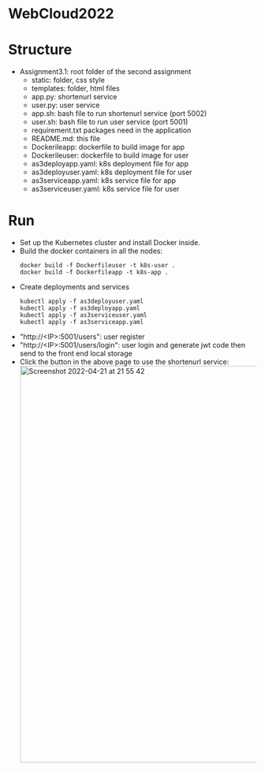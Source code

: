 # WebCloud2022

# Structure
- Assignment3.1: root folder of the second assignment 
    - static: folder, css style 
    - templates: folder, html files
    - app.py: shortenurl service 
    - user.py: user service
    - app.sh: bash file to run shortenurl service (port 5002)
    - user.sh: bash file to run user service (port 5001)
    - requirement.txt packages need in the application
    - README.md: this file
    - Dockerileapp: dockerfile to build image for app
    - Dockerileuser: dockerfile to build image for user
    - as3deployapp.yaml: k8s deployment file for app
    - as3deployuser.yaml: k8s deployment file for user
    - as3serviceapp.yaml: k8s service file for app
    - as3serviceuser.yaml: k8s service file for user

# Run
- Set up the Kubernetes cluster and install Docker inside.
- Build the docker containers in all the nodes:
    ```
    docker build -f Dockerfileuser -t k8s-user .
    docker build -f Dockerfileapp -t k8s-app .
    ```
- Create deployments and services
  ```
  kubectl apply -f as3deployuser.yaml 
  kubectl apply -f as3deployapp.yaml 
  kubectl apply -f as3serviceuser.yaml
  kubectl apply -f as3serviceapp.yaml 
  ```
- "http://&lt;IP&gt;:5001/users": user register
- "http://&lt;IP&gt;:5001/users/login": user login and generate jwt code then send to the front end local storage
- Click the button in the above page to use the shortenurl service:
      <img width="805" alt="Screenshot 2022-04-21 at 21 55 42" src="https://user-images.githubusercontent.com/86485345/164542282-3b130a0c-ec5d-4625-9137-02e51fe591bd.png">

